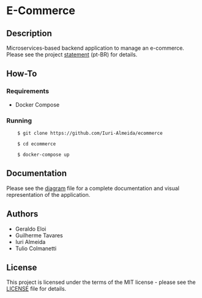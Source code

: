 # E-Commerce

## Description

Microservices-based backend application to manage an e-commerce. Please see the project [statement](https://github.com/Iuri-Almeida/ecommerce/blob/main/docs/statement.md) (pt-BR) for details.

## How-To

### Requirements

- Docker Compose

### Running

```shell
    $ git clone https://github.com/Iuri-Almeida/ecommerce
    
    $ cd ecommerce
    
    $ docker-compose up
```

## Documentation

Please see the [diagram](https://github.com/Iuri-Almeida/ecommerce/blob/main/docs/diagram.xml) file for a complete documentation and visual representation of the application.  

## Authors

- Geraldo Eloi
- Guilherme Tavares
- Iuri Almeida
- Tulio Colmanetti

## License

This project is licensed under the terms of the MIT license - please see the [LICENSE](https://github.com/Iuri-Almeida/ecommerce/blob/main/LICENSE) file for details.
